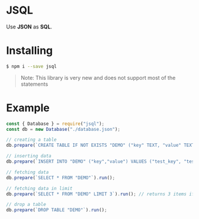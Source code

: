 # JSQL
Use **JSON** as **SQL**.

# Installing

```sh
$ npm i --save jsql
```

> Note: This library is very new and does not support most of the statements

# Example

```js
const { Database } = require("jsql");
const db = new Database("./database.json");

// creating a table
db.prepare(`CREATE TABLE IF NOT EXISTS "DEMO" ("key" TEXT, "value" TEXT)`).run();

// inserting data
db.prepare(`INSERT INTO "DEMO" ("key","value") VALUES ("test_key", "test_value")`).run();

// fetching data
db.prepare(`SELECT * FROM "DEMO"`).run();

// fetching data in limit
db.prepare(`SELECT * FROM "DEMO" LIMIT 3`).run(); // returns 3 items if available

// drop a table
db.prepare(`DROP TABLE "DEMO"`).run();
```
